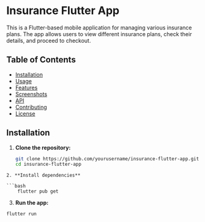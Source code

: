 # Insurance Flutter App

This is a Flutter-based mobile application for managing various insurance plans. The app allows users to view different insurance plans, check their details, and proceed to checkout.

## Table of Contents

- [Installation](#installation)
- [Usage](#usage)
- [Features](#features)
- [Screenshots](#screenshots)
- [API](#api)
- [Contributing](#contributing)
- [License](#license)

## Installation

1. **Clone the repository:**

   ```bash
   git clone https://github.com/yourusername/insurance-flutter-app.git
   cd insurance-flutter-app
```
2. **Install dependencies**
    
```bash
    flutter pub get
```
3. **Run the app:**

```bash
flutter run
```
